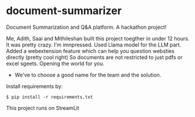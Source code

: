 # document-summarizer

Document Summarization and Q&amp;A platform. A hackathon project!

Me, Adith, Saai and Mithileshan built this project toegther in under 12 hours. It was pretty crazy. I'm imnpressed.
Used Llama model for the LLM part.
Added a webextension feature which can help you question websties directly (pretty cool right)
So documents are not restricted to just pdfs or excel sgeets. Opening the world for you.

- We've to choose a good name for the team and the solution.

Install requirements by:

    $ pip install -r requirements.txt


This project runs on StreamLit
